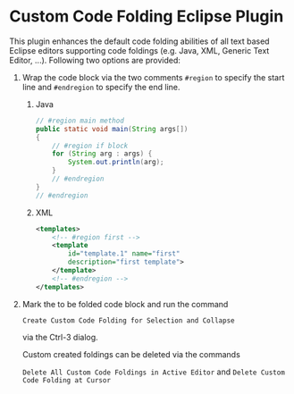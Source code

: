 # Custom Code Folding Eclipse Plugin
This plugin enhances the default code folding abilities of all text based Eclipse editors supporting code foldings (e.g. Java, XML, Generic Text Editor, ...).
Following two options are provided:

1. Wrap the code block via the two comments ```#region``` to specify the start line and ```#endregion``` to specify the end line.
    1. Java
        ```java
        // #region main method
        public static void main(String args[])
        {
            // #region if block
            for (String arg : args) {
                System.out.println(arg);
            }
            // #endregion
        }
        // #endregion
        ```
    2. XML
        ```xml
        <templates>
            <!-- #region first -->
            <template 
                id="template.1" name="first" 
                description="first template">
            </template>
            <!-- #endregion -->
        </templates>
        ```
2. Mark the to be folded code block and run the command 

    ```Create Custom Code Folding for Selection and Collapse``` 

    via the Ctrl-3 dialog. 

    Custom created foldings can be deleted via the commands 
    
    ```Delete All Custom Code Foldings in Active Editor``` and 
    ```Delete Custom Code Folding at Cursor```
